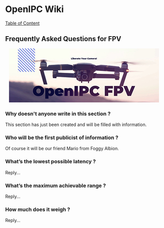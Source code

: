 # OpenIPC Wiki
[Table of Content](../README.md)

Frequently Asked Questions for FPV
----------------------------------

<p align="center">
  <img src="https://github.com/OpenIPC/wiki/blob/master/images/fpv-logo.jpg?raw=true" alt="Logo"/>
</p>

### Why doesn't anyone write in this section ?

This section has just been created and will be filled with information.

### Who will be the first publicist of information ?

Of course it will be our friend Mario from Foggy Albion.

### What’s the lowest possible latency ?

Reply...

### What’s the maximum achievable range ?

Reply...

### How much does it weigh ?

Reply...
